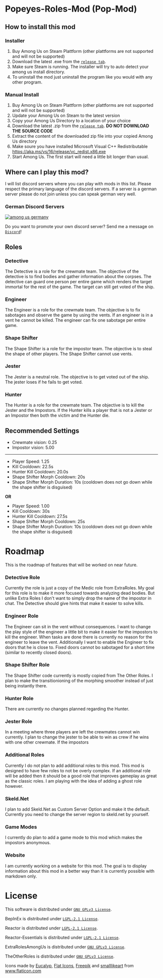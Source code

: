 # Popeyes-Roles-Mod (Pop-Mod)
## How to install this mod
### Installer
1. Buy Among Us on Steam Plattform (other plattforms are not supported and will not be supported)
2. Download the latest .exe from the [`release tab`](https://github.com/Popeye4242/Popeyes-Roles-Mod/releases/latest).
3. Make sure Steam is running. The installer will try to auto detect your among us install directory. 
4. To uninstall the mod just uninstall the program like you would with any other program.


### Manual Install
1. Buy Among Us on Steam Plattform (other plattforms are not supported and will not be supported)
2. Update your Among Us on Steam to the latest version
3. Copy your Among Us Directory to a location of your choice
4. Download the latest .zip from the [`release tab`](https://github.com/Popeye4242/Popeyes-Roles-Mod/releases/latest). **DO NOT DOWNLOAD THE SOURCE CODE**
5. Extract the content of the downloaded zip file into your copied Among Us directory
6. Make soure you have installed Microsoft Visual C++ Redistributable https://aka.ms/vs/16/release/vc_redist.x86.exe
7. Start Among Us. The first start will need a little bit longer than usual.


## Where can I play this mod?
I will list discord servers where you can play with mods in this list. Please respect the primary language of the discord servers. If a server is a german server please do not join unless you can speak german very well. 
### German Discord Servers
<a href="https://discord.gg/amongusde"><img alt="among us germany" src="https://user-images.githubusercontent.com/35311793/112790170-0a0f4d80-905f-11eb-9291-f273d940e992.png" /></a>

Do you want to promote your own discord server? Send me a message on [`Discord`](https://discord.gg/cN4H3nUrH4)!

## Roles
### Detective
The Detective is a role for the crewmate team. The objective of the detective is to find bodies and gather information about the corpses. The detective can guard one person per entire game which renders the target immortal for the rest of the game. The target can still get voted of the ship.

### Engineer
The Engineer is a role for the crewmate team. The objective is to fix sabotages and observe the game by using the vents. If an engineer is in a vent he cannot be killed. The engineer can fix one sabotage per entire game. 

### Shape Shifter
The Shape Shifter is a role for the impostor team. The objective is to steal the shape of other players. The Shape Shifter cannot use vents.

### Jester
The Jester is a neutral role. The objective is to get voted out of the ship. The jester loses if he fails to get voted. 

### Hunter
The Hunter is a role for the crewmate team. The objective is to kill the Jester and the Impostors. If the Hunter kills a player that is not a Jester or an Impostor then both the victim and the Hunter die.

## Recommended Settings
- Crewmate vision: 0.25
- Impostor vision: 5.00
_____
- Player Speed: 1.25
- Kill Cooldown: 22.5s
- Hunter Kill Cooldown: 20.0s
- Shape Shifter Morph Cooldown: 20s
- Shape Shifter Morph Duration: 10s (cooldown does not go down while the shape shifter is disguised)
 
**OR**

- Player Speed: 1.00
- Kill Cooldown: 30s
- Hunter Kill Cooldown: 27.5s
- Shape Shifter Morph Cooldown: 25s
- Shape Shifter Morph Duration: 10s (cooldown does not go down while the shape shifter is disguised)

# Roadmap
This is the roadmap of features that will be worked on near future.
### Detective Role
Currently the role is just a copy of the Medic role from ExtraRoles. My goal for this role is to make it more focused towards analyzing dead bodies. But unlike Extra Roles I don't want to simply drop the name of the impostor in chat. The Detective should give hints that make it easier to solve kills.
### Engineer Role
The Engineer can sit in the vent without consequences. I want to change the play style of the engineer a little bit to make it easier for the impostors to kill the engineer. 
When tasks are done there is currently no reason for the engineer to leave the vent. Additionally I want to enable the Engineer to fix doors that he is close to. Fixed doors cannot bo sabotaged for a short time (similar to recently closed doors).
### Shape Shifter Role
The Shape Shifter code currently is mostly copied from The Other Roles. I plan to make the transitionioning of the morphing smoother instead of just being instantly there. 
### Hunter Role
There are currently no changes planned regarding the Hunter.
### Jester Role
In a meeting where three players are left the crewmates cannot win currently. I plan to change the jester to be able to win as crew if he wins with one other crewmate. If the impostors
### Additional Roles
Currently I do not plan to add additional roles to this mod. This mod is designed to have few roles to not be overly complex. If an additional role will be added then it should be a good role that improves gameplay as great as the classic roles. I am playing with the idea of adding a ghost role however.
### Skeld.Net
I plan to add Skeld.Net as Custom Server Option and make it the default. Currently you need to change the server region to skeld.net by yourself. 
### Game Modes
I currently do plan to add a game mode to this mod which makes the impostors anonymous. 
### Website
I am currently working on a website for this mod. The goal is to display information about this mod in a better way than it is currently possible with markdown only.

# License
This software is distributed under [`GNU GPLv3 License`](https://github.com/NotHunter101/ExtraRolesAmongUs/blob/main/LICENSE). 

BepInEx is distributed under [`LGPL-2.1 License`](https://github.com/BepInEx/BepInEx/blob/master/LICENSE).

Reactor is distributed under [`LGPL-2.1 License`](https://github.com/NuclearPowered/Reactor/blob/master/LICENSE).  

Reactor-Essentials is distributed under [`LGPL-2.1 License`](https://github.com/DorCoMaNdO/Reactor-Essentials/blob/master/LICENSE).

ExtraRolesAmongUs is distributed under [`GNU GPLv3 License`](https://github.com/NotHunter101/ExtraRolesAmongUs/blob/main/LICENSE). 

TheOtherRoles is distributed under [`GNU GPLv3 License`](https://github.com/Eisbison/TheOtherRoles/blob/main/LICENSE). 

Icons made by <a href="https://www.flaticon.com/authors/eucalyp" title="Eucalyp">Eucalyp</a>, <a href="https://www.flaticon.com/authors/flat-icons" title="Flat Icons">Flat Icons</a>, <a href="https://www.freepik.com" title="Freepik">Freepik</a> and <a href="https://www.flaticon.com/authors/smalllikeart" title="smalllikeart">smalllikeart</a> from <a href="https://www.flaticon.com/" title="Flaticon">www.flaticon.com</a>
